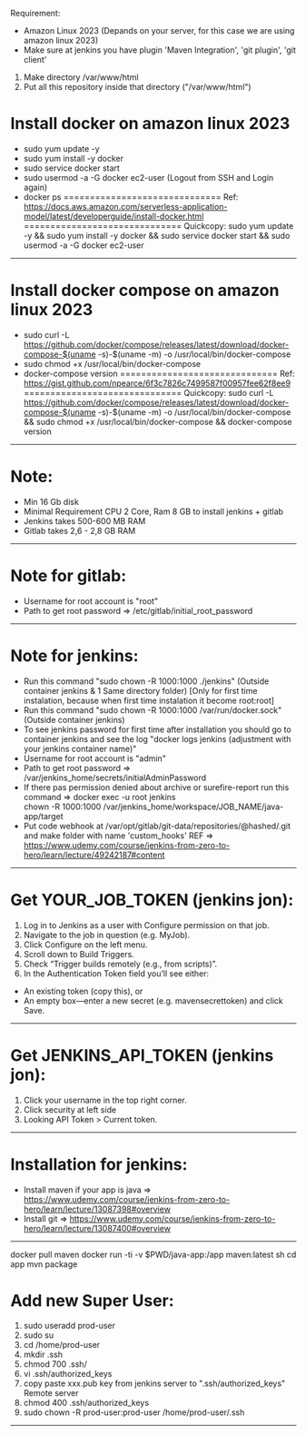 Requirement:
- Amazon Linux 2023 (Depands on your server, for this case we are using amazon linux 2023)
- Make sure at jenkins you have plugin 'Maven Integration', 'git plugin', 'git client'

1. Make directory /var/www/html
2. Put all this repository inside that directory ("/var/www/html")

Install docker on amazon linux 2023
==============================
- sudo yum update -y
- sudo yum install -y docker
- sudo service docker start
- sudo usermod -a -G docker ec2-user
(Logout from SSH and Login again)
- docker ps
==============================
Ref: 
https://docs.aws.amazon.com/serverless-application-model/latest/developerguide/install-docker.html
==============================
Quickcopy: 
sudo yum update -y && sudo yum install -y docker && sudo service docker start && sudo usermod -a -G docker ec2-user
______________________________________________________________


Install docker compose on amazon linux 2023
==============================
- sudo curl -L https://github.com/docker/compose/releases/latest/download/docker-compose-$(uname -s)-$(uname -m) -o /usr/local/bin/docker-compose
- sudo chmod +x /usr/local/bin/docker-compose
- docker-compose version
==============================
Ref: 
https://gist.github.com/npearce/6f3c7826c7499587f00957fee62f8ee9
==============================
Quickcopy: 
sudo curl -L https://github.com/docker/compose/releases/latest/download/docker-compose-$(uname -s)-$(uname -m) -o /usr/local/bin/docker-compose && sudo chmod +x /usr/local/bin/docker-compose && docker-compose version
______________________________________________________________




Note:
==============================
- Min 16 Gb disk
- Minimal Requirement CPU 2 Core, Ram 8 GB to install jenkins + gitlab
- Jenkins takes 500-600 MB RAM
- Gitlab takes 2,6 - 2,8 GB RAM
______________________________________________________________


Note for gitlab:
==============================
- Username for root account is "root"
- Path to get root password => /etc/gitlab/initial_root_password
______________________________________________________________



Note for jenkins:
==============================
- Run this command "sudo chown -R 1000:1000 ./jenkins" (Outside container jenkins & 1 Same directory folder) [Only for first time instalation, because when first time instalation it become root:root]
- Run this command "sudo chown -R 1000:1000 /var/run/docker.sock" (Outside container jenkins)
- To see jenkins password for first time after installation you should go to container jenkins and see the log "docker logs jenkins (adjustment with your jenkins container name)"
- Username for root account is "admin"
- Path to get root password => /var/jenkins_home/secrets/initialAdminPassword
- If there pas permission denied about archive or surefire-report run this command => docker exec -u root jenkins \
  chown -R 1000:1000 /var/jenkins_home/workspace/JOB_NAME/java-app/target
- Put code webhook at /var/opt/gitlab/git-data/repositories/@hashed/<some-hash>.git and make folder with name 'custom_hooks' 
REF => https://www.udemy.com/course/jenkins-from-zero-to-hero/learn/lecture/49242187#content
______________________________________________________________



Get YOUR_JOB_TOKEN (jenkins jon):
==============================
1. Log in to Jenkins as a user with Configure permission on that job.
2. Navigate to the job in question (e.g. MyJob).
3. Click Configure on the left menu.
4. Scroll down to Build Triggers.
5. Check “Trigger builds remotely (e.g., from scripts)”.
6. In the Authentication Token field you’ll see either:
- An existing token (copy this), or
- An empty box—enter a new secret (e.g. mavensecrettoken) and click Save.
______________________________________________________________



Get JENKINS_API_TOKEN (jenkins jon):
==============================
1. Click your username in the top right corner.
2. Click security at left side
3. Looking API Token > Current token.
______________________________________________________________



Installation for jenkins:
==============================
- Install maven if your app is java => https://www.udemy.com/course/jenkins-from-zero-to-hero/learn/lecture/13087398#overview
- Install git => https://www.udemy.com/course/jenkins-from-zero-to-hero/learn/lecture/13087400#overview
______________________________________________________________




docker pull maven
docker run -ti -v $PWD/java-app:/app maven:latest sh
cd app
mvn package

Add new Super User:
==============================
1. sudo useradd prod-user
2. sudo su
3. cd /home/prod-user
4. mkdir .ssh
5. chmod 700 .ssh/
6. vi .ssh/authorized_keys
7. copy paste xxx.pub key from jenkins server to ".ssh/authorized_keys" Remote server
8. chmod 400 .ssh/authorized_keys
9. sudo chown -R prod-user:prod-user /home/prod-user/.ssh
______________________________________________________________




